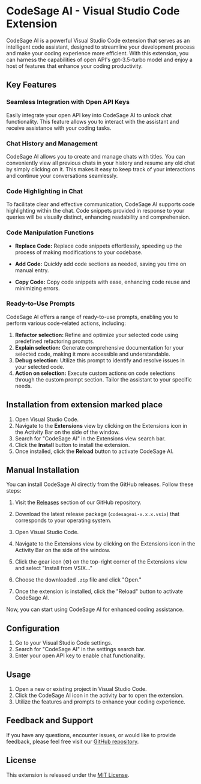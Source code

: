 # CodeSage AI - Visual Studio Code Extension

CodeSage AI is a powerful Visual Studio Code extension that serves as an intelligent code assistant, designed to streamline your development process and make your coding experience more efficient. With this extension, you can harness the capabilities of open API's gpt-3.5-turbo model and enjoy a host of features that enhance your coding productivity.

## Key Features

### Seamless Integration with Open API Keys

Easily integrate your open API key into CodeSage AI to unlock chat functionality. This feature allows you to interact with the assistant and receive assistance with your coding tasks.

### Chat History and Management

CodeSage AI allows you to create and manage chats with titles. You can conveniently view all previous chats in your history and resume any old chat by simply clicking on it. This makes it easy to keep track of your interactions and continue your conversations seamlessly.

### Code Highlighting in Chat

To facilitate clear and effective communication, CodeSage AI supports code highlighting within the chat. Code snippets provided in response to your queries will be visually distinct, enhancing readability and comprehension.

### Code Manipulation Functions

- **Replace Code:** Replace code snippets effortlessly, speeding up the process of making modifications to your codebase.

- **Add Code:** Quickly add code sections as needed, saving you time on manual entry.

- **Copy Code:** Copy code snippets with ease, enhancing code reuse and minimizing errors.

### Ready-to-Use Prompts

CodeSage AI offers a range of ready-to-use prompts, enabling you to perform various code-related actions, including:

1. **Refactor selection:** Refine and optimize your selected code using predefined refactoring prompts.
2. **Explain selection:** Generate comprehensive documentation for your selected code, making it more accessible and understandable.
3. **Debug selection:** Utilize this prompt to identify and resolve issues in your selected code.
4. **Action on selection:** Execute custom actions on code selections through the custom prompt section. Tailor the assistant to your specific needs.

## Installation from extension marked place

1. Open Visual Studio Code.
2. Navigate to the **Extensions** view by clicking on the Extensions icon in the Activity Bar on the side of the window.
3. Search for "CodeSage AI" in the Extensions view search bar.
4. Click the **Install** button to install the extension.
5. Once installed, click the **Reload** button to activate CodeSage AI.

## Manual Installation

You can install CodeSage AI directly from the GitHub releases. Follow these steps:

1. Visit the [Releases](https://github.com/TakasiVenkataSandeep-08/CodeSage-AI/releases) section of our GitHub repository.

2. Download the latest release package (`codesageai-x.x.x.vsix`) that corresponds to your operating system.

3. Open Visual Studio Code.

4. Navigate to the Extensions view by clicking on the Extensions icon in the Activity Bar on the side of the window.

5. Click the gear icon (⚙️) on the top-right corner of the Extensions view and select "Install from VSIX..."

6. Choose the downloaded `.zip` file and click "Open."

7. Once the extension is installed, click the "Reload" button to activate CodeSage AI.

Now, you can start using CodeSage AI for enhanced coding assistance.

## Configuration

1. Go to your Visual Studio Code settings.
2. Search for "CodeSage AI" in the settings search bar.
3. Enter your open API key to enable chat functionality.

## Usage

1. Open a new or existing project in Visual Studio Code.
2. Click the CodeSage AI icon in the activity bar to open the extension.
3. Utilize the features and prompts to enhance your coding experience.

## Feedback and Support

If you have any questions, encounter issues, or would like to provide feedback, please feel free visit our [GitHub repository](https://github.com/TakasiVenkataSandeep-08/CodeSage-AI).

## License

This extension is released under the [MIT License](LICENSE.txt).
